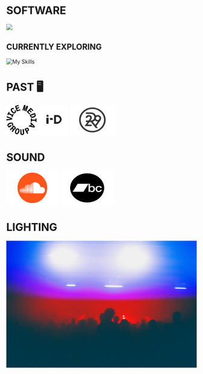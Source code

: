 
# SOFTWARE


![](https://skillicons.dev/icons?i=react,ts,js,html,css,sass,express,nodejs,graphql,mysql,firebase,jest,vercel,heroku,docker,netlify,postman,postgres,git,github,figma,ableton&perline=11)


## CURRENTLY EXPLORING

![My Skills](https://skillicons.dev/icons?i=flutter,dart,) 

# PAST 🖥 
[<img src="https://github.com/tarynblakemiller/tarynblakemiller/blob/master/download.png" alt="vice" height ="80" width="80" />](https://www.vicemediagroup.com/)    [<img src="https://github.com/tarynblakemiller/tarynblakemiller/blob/master/i-dvice.jpeg" alt="i-d" height ="80" width="80" />](https://i-d.co/)  [<img src="https://github.com/tarynblakemiller/tarynblakemiller/blob/master/Color-Refinery29-Logo.jpg" alt="refinery" height ="80" width="120" />](https://www.refinery29.com/en-us)





# SOUND 


[<img src="https://github.com/tarynblakemiller/tarynblakemiller/blob/master/SoundCloud-Logo.jpg" height="90" width="140" />](https://soundcloud.com/a2zradio/etiquette-i-trust-magic)
[<img src="https://github.com/tarynblakemiller/tarynblakemiller/blob/master/bandcamp-black3421.logowik.com.webp" height="90" width="140" />](https://etiquette-tbm.bandcamp.com/track/twice-remix)


# LIGHTING

<img src="https://github.com/tarynblakemiller/tarynblakemiller/blob/master/sustain1.jpg" />
